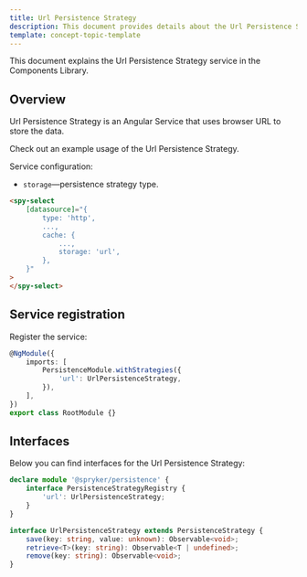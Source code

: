 ```yaml
---
title: Url Persistence Strategy
description: This document provides details about the Url Persistence Strategy service in the Components Library.
template: concept-topic-template
---
```


This document explains the Url Persistence Strategy service in the Components Library.

## Overview

Url Persistence Strategy is an Angular Service that uses browser URL to store the data.

Check out an example usage of the Url Persistence Strategy.

Service configuration:

- `storage`—persistence strategy type.  

```html
<spy-select
    [datasource]="{
        type: 'http',
        ...,
        cache: {
            ...,
            storage: 'url',
        },
    }"
>
</spy-select>
```

## Service registration

Register the service:

```ts
@NgModule({
    imports: [
        PersistenceModule.withStrategies({
            'url': UrlPersistenceStrategy,
        }),
    ],
})
export class RootModule {}
```

## Interfaces

Below you can find interfaces for the Url Persistence Strategy:

```ts
declare module '@spryker/persistence' {
    interface PersistenceStrategyRegistry {
        'url': UrlPersistenceStrategy;
    }
}

interface UrlPersistenceStrategy extends PersistenceStrategy {
    save(key: string, value: unknown): Observable<void>;
    retrieve<T>(key: string): Observable<T | undefined>;
    remove(key: string): Observable<void>;
}
```
